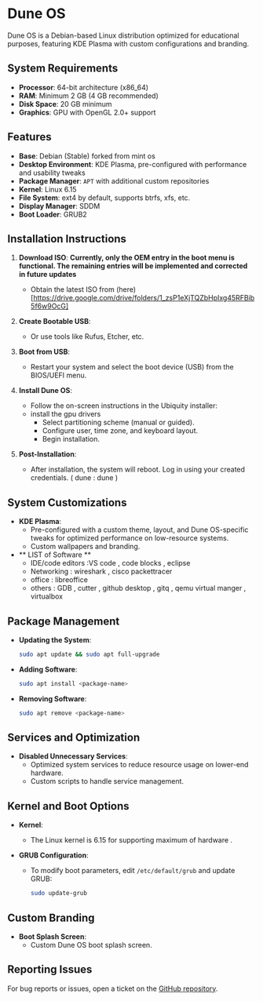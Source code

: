 

# Dune OS

Dune OS is a Debian-based Linux distribution optimized for educational purposes, featuring KDE Plasma with custom configurations and branding.

## System Requirements

- **Processor**: 64-bit architecture (x86_64)
- **RAM**: Minimum 2 GB (4 GB recommended)
- **Disk Space**: 20 GB minimum
- **Graphics**: GPU with OpenGL 2.0+ support

## Features

- **Base**: Debian (Stable) forked from mint os
- **Desktop Environment**: KDE Plasma, pre-configured with performance and usability tweaks
- **Package Manager**: `APT` with additional custom repositories
- **Kernel**: Linux 6.15
- **File System**: ext4 by default, supports btrfs, xfs, etc.
- **Display Manager**: SDDM
- **Boot Loader**: GRUB2

## Installation Instructions

1. **Download ISO**:
**Currently, only the OEM entry in the boot menu is functional. The remaining entries will be implemented and corrected in future updates**
   - Obtain the latest ISO from (here)[https://drive.google.com/drive/folders/1_zsP1eXjTQZbHpIxg45RFBib5f6w9OcG]
2. **Create Bootable USB**:
   
   - Or use tools like Rufus, Etcher, etc.

3. **Boot from USB**:
   - Restart your system and select the boot device (USB) from the BIOS/UEFI menu.

4. **Install Dune OS**:
   - Follow the on-screen instructions in the Ubiquity installer:
   - install the gpu drivers
     - Select partitioning scheme (manual or guided).
     - Configure user, time zone, and keyboard layout.
     - Begin installation.

6. **Post-Installation**:
   - After installation, the system will reboot. Log in using your created credentials. ( dune : dune )
  

## System Customizations

- **KDE Plasma**:
  - Pre-configured with a custom theme, layout, and Dune OS-specific tweaks for optimized performance on low-resource systems.
  - Custom wallpapers and branding.
- ** LIST of Software **
  - IDE/code editors :VS code , code blocks , eclipse 
  - Networking : wireshark , cisco packettracer
  - office : libreoffice
  - others : GDB , cutter , github desktop , gitq , qemu virtual manger , virtualbox 


## Package Management

- **Updating the System**:
  ```bash
  sudo apt update && sudo apt full-upgrade
  ```

- **Adding Software**:
  ```bash
  sudo apt install <package-name>
  ```

- **Removing Software**:
  ```bash
  sudo apt remove <package-name>
  ```

## Services and Optimization

- **Disabled Unnecessary Services**:
  - Optimized system services to reduce resource usage on lower-end hardware.
  - Custom scripts to handle service management.



## Kernel and Boot Options

- **Kernel**:
  - The Linux kernel is 6.15 for supporting maximum of hardware .

- **GRUB Configuration**:
  - To modify boot parameters, edit `/etc/default/grub` and update GRUB:
    ```bash
    sudo update-grub
    ```

## Custom Branding

- **Boot Splash Screen**:
  - Custom Dune OS boot splash screen.


## Reporting Issues

For bug reports or issues, open a ticket on the [GitHub repository](https://github.com/H3xKatana/DuneOS//issues).

